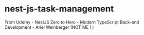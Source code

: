 # nest-js-task-management
From Udemy - NestJS Zero to Hero - Modern TypeScript Back-end Development - Ariel Weinberger (NOT ME ! )

